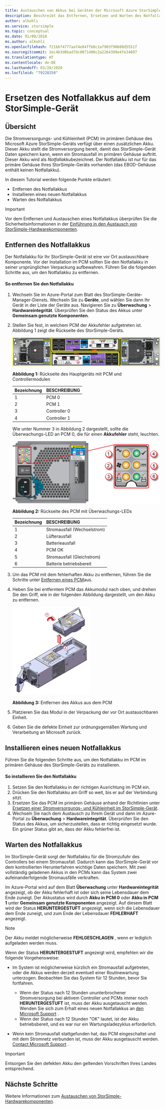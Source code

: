 ```yaml
---
title: Austauschen von Akkus bei Geräten der Microsoft Azure StorSimple 8000-Serie
description: Beschreibt das Entfernen, Ersetzen und Warten des Notfallakkus auf dem StorSimple-Gerät.
author: alkohli
ms.service: storsimple
ms.topic: conceptual
ms.date: 01/09/2018
ms.author: alkohli
ms.openlocfilehash: f21bbf4777aa74e84ffb8c1af903f90608d5551f
ms.sourcegitcommit: 2ec4b3d0bad7dc0071400c2a2264399e4fe34897
ms.translationtype: HT
ms.contentlocale: de-DE
ms.lasthandoff: 03/28/2020
ms.locfileid: "79228250"
---
```

# <a name="replace-the-backup-battery-module-on-your-storsimple-device"></a>Ersetzen des Notfallakkus auf dem StorSimple-Gerät

## <a name="overview"></a>Übersicht
Die Stromversorgungs- und Kühleinheit (PCM) im primären Gehäuse des Microsoft Azure StorSimple-Geräts verfügt über einen zusätzlichen Akku. Dieser Akku stellt die Stromversorgung bereit, damit das StorSimple-Gerät Daten speichern kann, wenn ein Stromausfall im primären Gehäuse auftritt. Dieser Akku wird als *Notfallakku*bezeichnet. Der Notfallakku ist nur für das primäre Gehäuse Ihres StorSimple-Geräts vorhanden (das EBOD-Gehäuse enthält keinen Notfallakku).

In diesem Tutorial werden folgende Punkte erläutert:

* Entfernen des Notfallakkus
* Installieren eines neuen Notfallakkus
* Warten des Notfallakkus

> [!IMPORTANT]
> Vor dem Entfernen und Austauschen eines Notfallakkus überprüfen Sie die Sicherheitsinformationen in der [Einführung in den Austausch von StorSimple-Hardwarekomponenten](storsimple-8000-hardware-component-replacement.md).


## <a name="remove-the-backup-battery-module"></a>Entfernen des Notfallakkus
Der Notfallakku für Ihr StorSimple-Gerät ist eine vor Ort austauschbare Komponente. Vor der Installation im PCM sollten Sie den Notfallakku in seiner ursprünglichen Verpackung aufbewahren. Führen Sie die folgenden Schritte aus, um den Notfallakku zu entfernen.

#### <a name="to-remove-the-backup-battery-module"></a>So entfernen Sie den Notfallakku
1. Wechseln Sie im Azure-Portal zum Blatt des StorSimple-Geräte-Manager-Diensts. Wechseln Sie zu **Geräte**, und wählen Sie dann Ihr Gerät in der Liste der Geräte aus. Navigieren Sie zu **Überwachung** > **Hardwareintegrität**. Überprüfen Sie den Status des Akkus unter **Gemeinsam genutzte Komponenten**.
2. Stellen Sie fest, in welchem PCM der Akkufehler aufgetreten ist. Abbildung 1 zeigt die Rückseite des StorSimple-Geräts.
   
    ![Rückwand des Geräts – Primäre Gehäusemodule](./media/storsimple-battery-replacement/IC740994.png)
   
    **Abbildung 1:** Rückseite des Hauptgeräts mit PCM und Controllermodulen
   
   | Bezeichnung | BESCHREIBUNG |
   |:--- |:--- |
   | 1 |PCM 0 |
   | 2 |PCM 1 |
   | 3 |Controller 0 |
   | 4 |Controller 1 |
   
    Wie unter Nummer 3 in Abbildung 2 dargestellt, sollte die Überwachungs-LED an PCM 0, die für einen **Akkufehler** steht, leuchten.
   
    ![Rückwand des Geräts – PCM-Überwachungs-LEDs](./media/storsimple-battery-replacement/IC740992.png)
   
    **Abbildung 2:** Rückseite des PCM mit Überwachungs-LEDs
   
   | Bezeichnung | BESCHREIBUNG |
   |:--- |:--- |
   | 1 |Stromausfall (Wechselstrom) |
   | 2 |Lüfterausfall |
   | 3 |Batterieausfall |
   | 4 |PCM OK |
   | 5 |Stromausfall (Gleichstrom) |
   | 6 |Batterie betriebsbereit |
3. Um das PCM mit dem fehlerhaften Akku zu entfernen, führen Sie die Schritte unter [Entfernen eines PCM](storsimple-8000-power-cooling-module-replacement.md#remove-a-pcm)aus.
4. Heben Sie bei entferntem PCM das Akkumodul nach oben, und drehen Sie den Griff, wie in der folgenden Abbildung dargestellt, um den Akku zu entfernen.
   
    ![Entfernen des Akkus aus dem PCM](./media/storsimple-battery-replacement/IC741019.png)
   
    **Abbildung 3:** Entfernen des Akkus aus dem PCM
5. Platzieren Sie das Modul in der Verpackung der vor Ort austauschbaren Einheit.
6. Geben Sie die defekte Einheit zur ordnungsgemäßen Wartung und Verarbeitung an Microsoft zurück.

## <a name="install-a-new-backup-battery-module"></a>Installieren eines neuen Notfallakkus
Führen Sie die folgenden Schritte aus, um den Notfallakku im PCM im primären Gehäuse des StorSimple-Geräts zu installieren.

#### <a name="to-install-the-battery-module"></a>So installieren Sie den Notfallakku
1. Setzen Sie den Notfallakku in der richtigen Ausrichtung im PCM ein.
2. Drücken Sie den Notfallakku am Griff so weit, bis er auf der Verbindung sitzt.
3. Ersetzen Sie das PCM im primären Gehäuse anhand der Richtlinien unter [Ersetzen einer Stromversorgungs- und Kühleinheit im StorSimple-Gerät](storsimple-8000-power-cooling-module-replacement.md).
4. Wechseln Sie nach dem Austausch zu Ihrem Gerät und dann im Azure-Portal zu **Überwachung** > **Hardwareintegrität**. Überprüfen Sie den Status des Akkus, um sicherzustellen, dass er richtig eingesetzt wurde. Ein grüner Status gibt an, dass der Akku fehlerfrei ist.

## <a name="maintain-the-backup-battery-module"></a>Warten des Notfallakkus
Im StorSimple-Gerät sorgt der Notfallakku für die Stromzufuhr des Controllers bei einem Stromausfall. Dadurch kann das StorSimple-Gerät vor dem kontrollierten Herunterfahren wichtige Daten speichern. Mit zwei vollständig geladenen Akkus in den PCMs kann das System zwei aufeinanderfolgende Stromausfälle verkraften.

Im Azure-Portal wird auf dem Blatt **Überwachung** unter **Hardwareintegrität** angezeigt, ob der Akku fehlerhaft ist oder sich seine Lebensdauer dem Ende zuneigt. Der Akkustatus wird durch **Akku in PCM 0** oder **Akku in PCM 1** unter **Gemeinsam genutzte Komponenten** angezeigt. Auf diesem Blatt wird der Status **HERUNTERGESTUFT** angezeigt, wenn sich die Lebensdauer dem Ende zuneigt, und zum Ende der Lebensdauer **FEHLERHAFT** angezeigt.

> [!NOTE]
> Der Akku meldet möglicherweise **FEHLGESCHLAGEN** , wenn er lediglich aufgeladen werden muss.


Wenn der Status **HERUNTERGESTUFT** angezeigt wird, empfehlen wir die folgende Vorgehensweise:

* Im System ist möglicherweise kürzlich ein Stromausfall aufgetreten, oder die Akkus werden derzeit eventuell einer Routinewartung unterzogen. Beobachten Sie das System für 12 Stunden, bevor Sie fortfahren.
  
  * Wenn der Status nach 12 Stunden ununterbrochener Stromversorgung bei aktivem Controller und PCMs immer noch **HERUNTERGESTUFT** ist, muss der Akku ausgetauscht werden. Wenden Sie sich zum Erhalt eines neuen Notfallakkus an [den Microsoft Support](storsimple-8000-contact-microsoft-support.md) .
  * Wenn der Status nach 12 Stunden "OK" lautet, ist der Akku betriebsbereit, und es war nur ein Wartungsladezyklus erforderlich.
* Wenn kein Stromausfall stattgefunden hat, das PCM eingeschaltet und mit dem Stromnetz verbunden ist, muss der Akku ausgetauscht werden. [Contact Microsoft Support](storsimple-8000-contact-microsoft-support.md) .

> [!IMPORTANT]
> Entsorgen Sie den defekten Akku den geltenden Vorschriften Ihres Landes entsprechend.

## <a name="next-steps"></a>Nächste Schritte
Weitere Informationen zum [Austauschen von StorSimple-Hardwarekomponenten](storsimple-8000-hardware-component-replacement.md).

